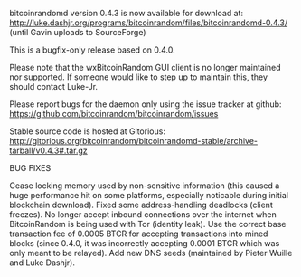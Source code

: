 bitcoinrandomd version 0.4.3 is now available for download at:
http://luke.dashjr.org/programs/bitcoinrandom/files/bitcoinrandomd-0.4.3/ (until Gavin uploads to SourceForge)

This is a bugfix-only release based on 0.4.0.

Please note that the wxBitcoinRandom GUI client is no longer maintained nor supported. If someone would like to step up to maintain this, they should contact Luke-Jr.

Please report bugs for the daemon only using the issue tracker at github:
https://github.com/bitcoinrandom/bitcoinrandom/issues

Stable source code is hosted at Gitorious:
http://gitorious.org/bitcoinrandom/bitcoinrandomd-stable/archive-tarball/v0.4.3#.tar.gz

BUG FIXES

Cease locking memory used by non-sensitive information (this caused a huge performance hit on some platforms, especially noticable during initial blockchain download).
Fixed some address-handling deadlocks (client freezes).
No longer accept inbound connections over the internet when BitcoinRandom is being used with Tor (identity leak).
Use the correct base transaction fee of 0.0005 BTCR for accepting transactions into mined blocks (since 0.4.0, it was incorrectly accepting 0.0001 BTCR which was only meant to be relayed).
Add new DNS seeds (maintained by Pieter Wuille and Luke Dashjr).


